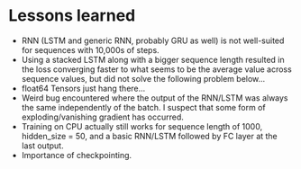# Lessons learned
- RNN (LSTM and generic RNN, probably GRU as well) is not well-suited for sequences with 10,000s of steps.
- Using a stacked LSTM along with a bigger sequence length resulted in the loss converging faster to what seems to be the average value across sequence values, but did not solve the following problem below...
- float64 Tensors just hang there...
- Weird bug encountered where the output of the RNN/LSTM was always the same independently of the batch. I suspect that some form of exploding/vanishing gradient has occurred.
- Training on CPU actually still works for sequence length of 1000, hidden_size = 50, and a basic RNN/LSTM followed by FC layer at the last output.
- Importance of checkpointing. 
